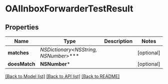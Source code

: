 # OAIInboxForwarderTestResult

## Properties
Name | Type | Description | Notes
------------ | ------------- | ------------- | -------------
**matches** | **NSDictionary&lt;NSString*, NSNumber*&gt;*** |  | [optional] 
**doesMatch** | **NSNumber*** |  | [optional] 

[[Back to Model list]](../README#documentation-for-models) [[Back to API list]](../README#documentation-for-api-endpoints) [[Back to README]](../README)


